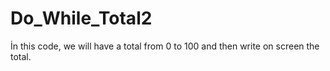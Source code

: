 # Do_While_Total2
İn this code, we will have a total from 0 to 100 and then write on screen the total.
